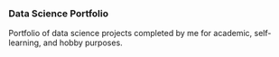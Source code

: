 ### Data Science Portfolio ###
Portfolio of data science projects completed by me for academic, self-learning, and hobby purposes.
